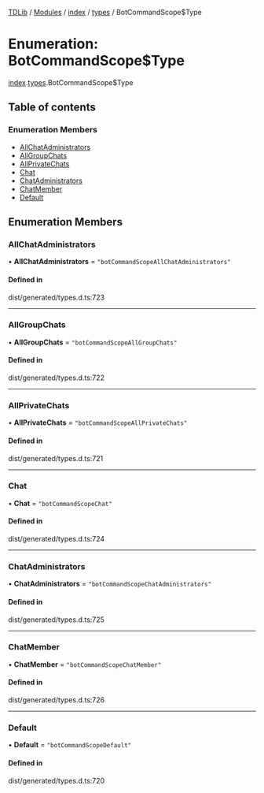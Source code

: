 [TDLib](../README.md) / [Modules](../modules.md) / [index](../modules/index.md) / [types](../modules/index.types.md) / BotCommandScope$Type

# Enumeration: BotCommandScope$Type

[index](../modules/index.md).[types](../modules/index.types.md).BotCommandScope$Type

## Table of contents

### Enumeration Members

- [AllChatAdministrators](index.types.BotCommandScope_Type.md#allchatadministrators)
- [AllGroupChats](index.types.BotCommandScope_Type.md#allgroupchats)
- [AllPrivateChats](index.types.BotCommandScope_Type.md#allprivatechats)
- [Chat](index.types.BotCommandScope_Type.md#chat)
- [ChatAdministrators](index.types.BotCommandScope_Type.md#chatadministrators)
- [ChatMember](index.types.BotCommandScope_Type.md#chatmember)
- [Default](index.types.BotCommandScope_Type.md#default)

## Enumeration Members

### AllChatAdministrators

• **AllChatAdministrators** = ``"botCommandScopeAllChatAdministrators"``

#### Defined in

dist/generated/types.d.ts:723

___

### AllGroupChats

• **AllGroupChats** = ``"botCommandScopeAllGroupChats"``

#### Defined in

dist/generated/types.d.ts:722

___

### AllPrivateChats

• **AllPrivateChats** = ``"botCommandScopeAllPrivateChats"``

#### Defined in

dist/generated/types.d.ts:721

___

### Chat

• **Chat** = ``"botCommandScopeChat"``

#### Defined in

dist/generated/types.d.ts:724

___

### ChatAdministrators

• **ChatAdministrators** = ``"botCommandScopeChatAdministrators"``

#### Defined in

dist/generated/types.d.ts:725

___

### ChatMember

• **ChatMember** = ``"botCommandScopeChatMember"``

#### Defined in

dist/generated/types.d.ts:726

___

### Default

• **Default** = ``"botCommandScopeDefault"``

#### Defined in

dist/generated/types.d.ts:720
